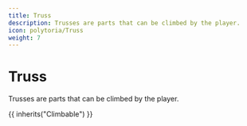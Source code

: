 ```yaml
---
title: Truss
description: Trusses are parts that can be climbed by the player.
icon: polytoria/Truss
weight: 7
---
```


# Truss

Trusses are parts that can be climbed by the player.

{{ inherits("Climbable") }}
